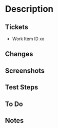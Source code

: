 # Description

## Tickets
<!--- List down all Work item ID related to the PR -->
- Work Item ID xx

## Changes
<!--- List down all changes in the present tense. Be as detailed as possible
Ex:
- Convert all .jsx to .tsx
- Fix workload ID 00 by changing ButtonContainer width to 100% -->

## Screenshots
<!--- Insert screenshots or screen captures of the changes (if applicable) -->

## Test Steps
<!--- List down how a reviewer can test out your code step by step -->

## To Do
<!--- Make a list of to do items that are related to this PR but won't be included in the current changes -->

## Notes
<!--- Additional notes that the reviewer should know -->